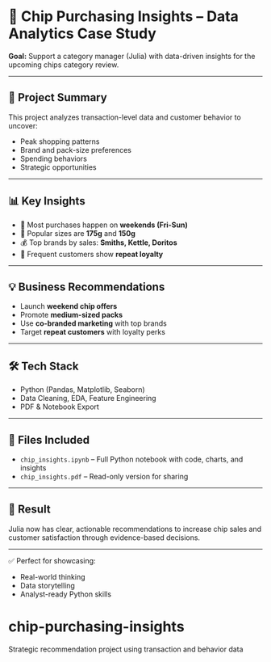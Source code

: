 # 🛒 Chip Purchasing Insights – Data Analytics Case Study

**Goal:** Support a category manager (Julia) with data-driven insights for the upcoming chips category review.

---

## 📂 Project Summary

This project analyzes transaction-level data and customer behavior to uncover:
- Peak shopping patterns
- Brand and pack-size preferences
- Spending behaviors
- Strategic opportunities

---

## 📊 Key Insights

- 📅 Most purchases happen on **weekends (Fri-Sun)**
- 🧃 Popular sizes are **175g** and **150g**
- 💰 Top brands by sales: **Smiths, Kettle, Doritos**
- 🔁 Frequent customers show **repeat loyalty**

---

## 💡 Business Recommendations

- Launch **weekend chip offers**
- Promote **medium-sized packs**
- Use **co-branded marketing** with top brands
- Target **repeat customers** with loyalty perks

---

## 🛠️ Tech Stack

- Python (Pandas, Matplotlib, Seaborn)
- Data Cleaning, EDA, Feature Engineering
- PDF & Notebook Export

---

## 📁 Files Included

- `chip_insights.ipynb` – Full Python notebook with code, charts, and insights
- `chip_insights.pdf` – Read-only version for sharing

---

## 🚀 Result

Julia now has clear, actionable recommendations to increase chip sales and customer satisfaction through evidence-based decisions.

---

✅ Perfect for showcasing:
- Real-world thinking
- Data storytelling
- Analyst-ready Python skills
# chip-purchasing-insights
Strategic recommendation project using transaction and behavior data
